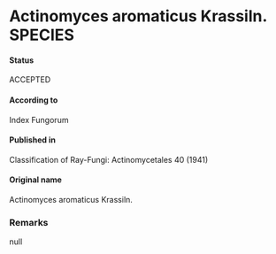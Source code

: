 # Actinomyces aromaticus Krassiln. SPECIES

#### Status
ACCEPTED

#### According to
Index Fungorum

#### Published in
Classification of Ray-Fungi: Actinomycetales 40 (1941)

#### Original name
Actinomyces aromaticus Krassiln.

### Remarks
null